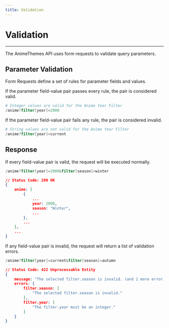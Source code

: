 ```yaml
---
title: Validation
---
```


# Validation

---

The AnimeThemes API uses form requests to validate query parameters.

## Parameter Validation

Form Requests define a set of rules for parameter fields and values.

If the parameter field-value pair passes every rule, the pair is considered valid.

```powershell
# Integer values are valid for the Anime Year Filter
/anime?filter[year]=2000
```

If the parameter field-value pair fails any rule, the pair is considered invalid.

```powershell
# String values are not valid for the Anime Year Filter
/anime?filter[year]=current
```

## Response

If every field-value pair is valid, the request will be executed normally.

```powershell
/anime?filter[year]=2000&filter[season]=winter
```

```json
// Status Code: 200 OK
{
    anime: [
        {
            ...
            year: 2000,
            season: "Winter",
            ...
        },
        ...
    ],
    ...
}
```

If any field-value pair is invalid, the request will return a list of validation errors.

```powershell
/anime?filter[year]=current&filter[season]=autumn
```

```json
// Status Code: 422 Unprocessable Entity
{
	message: "The selected filter.season is invalid. (and 1 more error)",
	errors: {
		filter.season: [
			"The selected filter.season is invalid."
		],
		filter.year: [
			"The filter.year must be an integer."
		]
	}
}
```
